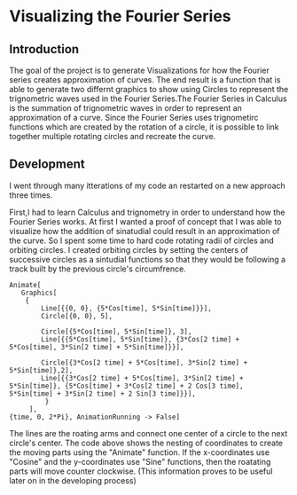 # Visualizing the Fourier Series
## Introduction
The goal of the project is to generate Visualizations for how the Fourier series creates approximation of curves. The end result is a function that is able to generate two differnt graphics to show using Circles to represent the trignometric waves used in the Fourier Series.The Fourier Series in Calculus is the summation of trignometric waves in order to represent an approximation of a curve. Since the Fourier Series uses trignometirc functions which are created by the rotation of a circle, it is possible to link together multiple rotating circles and recreate the curve.
## Development
I went through many itterations of my code an restarted on a new approach three times. 

First,I had to learn Calculus and trignometry in order to understand how the Fourier Series works. At first I wanted a proof of concept that I was able to visualize how the addition of sinatudial could result in an approximation of the curve. So I spent some time to hard code rotating radii of circles and orbiting circles. I created orbiting circles by setting the centers of successive circles as a sintudial functions so that they would be following a track built by the previous circle's circumfrence. 
  
  
  	Animate[
 	   Graphics[
  		{
   			Line[{{0, 0}, {5*Cos[time], 5*Sin[time]}}],
 			Circle[{0, 0}, 5],
   
  			Circle[{5*Cos[time], 5*Sin[time]}, 3],
  			Line[{{5*Cos[time], 5*Sin[time]}, {3*Cos[2 time] + 5*Cos[time], 3*Sin[2 time] + 5*Sin[time]}}],
   			
			Circle[{3*Cos[2 time] + 5*Cos[time], 3*Sin[2 time] + 5*Sin[time]},2],
  			Line[{{3*Cos[2 time] + 5*Cos[time], 3*Sin[2 time] + 5*Sin[time]}, {5*Cos[time] + 3*Cos[2 time] + 2 Cos[3 time], 5*Sin[time] + 3*Sin[2 time] + 2 Sin[3 time]}}],
  			 }
 		 ],
 	{time, 0, 2*Pi}, AnimationRunning -> False]
The lines are the roating arms and connect one center of a circle to the next circle's center. The code above shows the nesting of coordinates to create the moving parts using the "Animate" function. If the x-coordinates use "Cosine" and the y-coordinates use "Sine" functions, then the roatating parts will move counter clockwise. (This information proves to be useful later on in the developing process)
